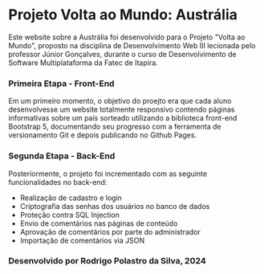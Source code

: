 # Projeto Volta ao Mundo: Austrália

Este website sobre a Austrália foi desenvolvido para o Projeto "Volta ao Mundo", proposto na disciplina de Desenvolvimento Web III lecionada pelo professor Júnior Gonçalves, durante o curso de Desenvolvimento de Software Multiplataforma da Fatec de Itapira.

### Primeira Etapa - Front-End

Em um primeiro momento, o objetivo do proejto era que cada aluno desenvolvesse um website totalmente responsivo contendo páginas informativas sobre um país sorteado utilizando a biblioteca front-end Bootstrap 5, documentando seu progresso com a ferramenta de versionamento Git e depois publicando no Github Pages.

### Segunda Etapa - Back-End
Posteriormente, o projeto foi incrementado com as seguinte funcionalidades no back-end:
- Realização de cadastro e login
- Criptografia das senhas dos usuários no banco de dados
- Proteção contra SQL Injection
- Envio de comentários nas páginas de conteúdo
- Aprovação de comentários por parte do administrador
- Importação de comentários via JSON

### Desenvolvido por Rodrigo Polastro da Silva, 2024